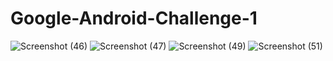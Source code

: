 # Google-Android-Challenge-1
![Screenshot (46)](https://user-images.githubusercontent.com/52941396/61259608-eadd6900-a772-11e9-8f7a-a4c16bb8cc0f.png)
![Screenshot (47)](https://user-images.githubusercontent.com/52941396/61259609-eadd6900-a772-11e9-95cd-2bf7901809cf.png)
![Screenshot (49)](https://user-images.githubusercontent.com/52941396/61259610-eb75ff80-a772-11e9-82dd-fcd072bbd5ad.png)
![Screenshot (51)](https://user-images.githubusercontent.com/52941396/61259611-eb75ff80-a772-11e9-8c61-f45529e1db04.png)
